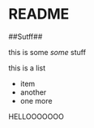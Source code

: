 # README #

##Sutff##

this is some _some_ stuff 

this is  a list

 - item
 - another
 - one more

HELLOOOOOOO
